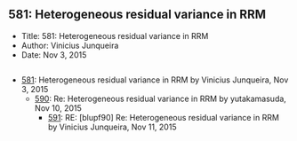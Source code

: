 ## 581: Heterogeneous residual variance in RRM

- Title: 581: Heterogeneous residual variance in RRM
- Author: Vinicius Junqueira
- Date: Nov 3, 2015

```

```

- [581](0581.md): Heterogeneous residual variance in RRM by Vinicius Junqueira, Nov 3, 2015
    - [590](0590.md): Re: Heterogeneous residual variance in RRM by yutakamasuda, Nov 10, 2015
        - [591](0591.md): RE: [blupf90] Re: Heterogeneous residual variance in RRM by Vinicius Junqueira, Nov 11, 2015
